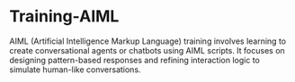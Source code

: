 # Training-AIML
AIML (Artificial Intelligence Markup Language) training involves learning to create conversational agents or chatbots using AIML scripts. It focuses on designing pattern-based responses and refining interaction logic to simulate human-like conversations.
